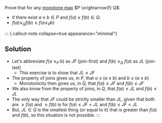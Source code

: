 Prove that for any [monotone map](/docs/math/defs/monotone_map.qmd) $P \xrightarrow{f} Q$:

- if there exist $a \lor b \in P$ and $f(a) \lor f(b) \in Q$:
- $f(a) \lor_Q f(b) \leq f(a \lor_P b)$

::: {.callout-note collapse=true appearance="minimal"}
## Solution

-  Let's abbreviate $f(a\ \lor_P\ b)$ as $JF$ (join-first) and 
   $f(b)\ \lor_Q\  f(a)$ as $JL$ (join-last)
    - This exercise is to show that $JL \leq JF$
- The property of joins gives us, in $P$, that $a\ \leq\ (a \lor b)$ and 
  $b\ \leq\ (a \lor b)$
    - Monotonicity then gives us, in $Q$, that $f(a) \leq JF$ and $f(b) \leq JF$
- We also know from the property of joins, in $Q$, that $f(a) \leq JL$ and 
  $f(b) \leq JL$
- The only way that $JF$ could be strictly smaller than $JL$, given that both are 
  $\geq f(a)$ and $\geq f(b)$ is for $f(a) \leq JF < JL$ and  $f(b) \leq JF < JL$
- But, $JL \in Q$ is the smallest thing (or equal to it) that is greater than 
  $f(a)$ and $f(b)$, so this situation is not possible.
:::